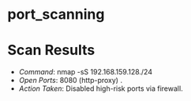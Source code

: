 # port_scanning


# Scan Results  
- *Command*: nmap -sS 192.168.159.128./24  
- *Open Ports*: 8080 (http-proxy) .  
- *Action Taken*: Disabled high-risk ports via firewall.
